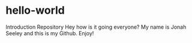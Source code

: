 # hello-world
Introduction Repository
Hey how is it going everyone? My name is Jonah Seeley and this is my Github. Enjoy!
